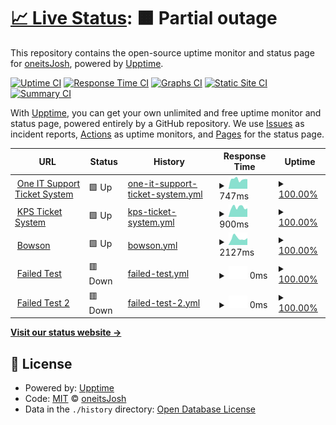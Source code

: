 # [📈 Live Status](https://oneitsJosh.github.io/oneitsJosh): <!--live status--> **🟧 Partial outage**

This repository contains the open-source uptime monitor and status page for [oneitsJosh](https://oneitsJosh.github.io/oneitsJosh), powered by [Upptime](https://github.com/upptime/upptime).

[![Uptime CI](https://github.com/oneitsJosh/oneitsJosh/workflows/Uptime%20CI/badge.svg)](https://github.com/oneitsJosh/oneitsJosh/actions?query=workflow%3A%22Uptime+CI%22)
[![Response Time CI](https://github.com/oneitsJosh/oneitsJosh/workflows/Response%20Time%20CI/badge.svg)](https://github.com/oneitsJosh/oneitsJosh/actions?query=workflow%3A%22Response+Time+CI%22)
[![Graphs CI](https://github.com/oneitsJosh/oneitsJosh/workflows/Graphs%20CI/badge.svg)](https://github.com/oneitsJosh/oneitsJosh/actions?query=workflow%3A%22Graphs+CI%22)
[![Static Site CI](https://github.com/oneitsJosh/oneitsJosh/workflows/Static%20Site%20CI/badge.svg)](https://github.com/oneitsJosh/oneitsJosh/actions?query=workflow%3A%22Static+Site+CI%22)
[![Summary CI](https://github.com/oneitsJosh/oneitsJosh/workflows/Summary%20CI/badge.svg)](https://github.com/oneitsJosh/oneitsJosh/actions?query=workflow%3A%22Summary+CI%22)

With [Upptime](https://upptime.js.org), you can get your own unlimited and free uptime monitor and status page, powered entirely by a GitHub repository. We use [Issues](https://github.com/oneitsJosh/oneitsJosh/issues) as incident reports, [Actions](https://github.com/oneitsJosh/oneitsJosh/actions) as uptime monitors, and [Pages](https://oneitsJosh.github.io/oneitsJosh) for the status page.

<!--start: status pages-->
<!-- This summary is generated by Upptime (https://github.com/upptime/upptime) -->
<!-- Do not edit this manually, your changes will be overwritten -->
<!-- prettier-ignore -->
| URL | Status | History | Response Time | Uptime |
| --- | ------ | ------- | ------------- | ------ |
| <img alt="" src="https://icons.duckduckgo.com/ip3/oneit.support.ico" height="13"> [One IT Support Ticket System](https://oneit.support) | 🟩 Up | [one-it-support-ticket-system.yml](https://github.com/oneitsJosh/oneitsJosh/commits/HEAD/history/one-it-support-ticket-system.yml) | <details><summary><img alt="Response time graph" src="./graphs/one-it-support-ticket-system/response-time-week.png" height="20"> 747ms</summary><br><a href="https://oneitsJosh.github.io/oneitsJosh/history/one-it-support-ticket-system"><img alt="Response time 767" src="https://img.shields.io/endpoint?url=https%3A%2F%2Fraw.githubusercontent.com%2FoneitsJosh%2FoneitsJosh%2FHEAD%2Fapi%2Fone-it-support-ticket-system%2Fresponse-time.json"></a><br><a href="https://oneitsJosh.github.io/oneitsJosh/history/one-it-support-ticket-system"><img alt="24-hour response time 760" src="https://img.shields.io/endpoint?url=https%3A%2F%2Fraw.githubusercontent.com%2FoneitsJosh%2FoneitsJosh%2FHEAD%2Fapi%2Fone-it-support-ticket-system%2Fresponse-time-day.json"></a><br><a href="https://oneitsJosh.github.io/oneitsJosh/history/one-it-support-ticket-system"><img alt="7-day response time 747" src="https://img.shields.io/endpoint?url=https%3A%2F%2Fraw.githubusercontent.com%2FoneitsJosh%2FoneitsJosh%2FHEAD%2Fapi%2Fone-it-support-ticket-system%2Fresponse-time-week.json"></a><br><a href="https://oneitsJosh.github.io/oneitsJosh/history/one-it-support-ticket-system"><img alt="30-day response time 839" src="https://img.shields.io/endpoint?url=https%3A%2F%2Fraw.githubusercontent.com%2FoneitsJosh%2FoneitsJosh%2FHEAD%2Fapi%2Fone-it-support-ticket-system%2Fresponse-time-month.json"></a><br><a href="https://oneitsJosh.github.io/oneitsJosh/history/one-it-support-ticket-system"><img alt="1-year response time 767" src="https://img.shields.io/endpoint?url=https%3A%2F%2Fraw.githubusercontent.com%2FoneitsJosh%2FoneitsJosh%2FHEAD%2Fapi%2Fone-it-support-ticket-system%2Fresponse-time-year.json"></a></details> | <details><summary><a href="https://oneitsJosh.github.io/oneitsJosh/history/one-it-support-ticket-system">100.00%</a></summary><a href="https://oneitsJosh.github.io/oneitsJosh/history/one-it-support-ticket-system"><img alt="All-time uptime 100.00%" src="https://img.shields.io/endpoint?url=https%3A%2F%2Fraw.githubusercontent.com%2FoneitsJosh%2FoneitsJosh%2FHEAD%2Fapi%2Fone-it-support-ticket-system%2Fuptime.json"></a><br><a href="https://oneitsJosh.github.io/oneitsJosh/history/one-it-support-ticket-system"><img alt="24-hour uptime 100.00%" src="https://img.shields.io/endpoint?url=https%3A%2F%2Fraw.githubusercontent.com%2FoneitsJosh%2FoneitsJosh%2FHEAD%2Fapi%2Fone-it-support-ticket-system%2Fuptime-day.json"></a><br><a href="https://oneitsJosh.github.io/oneitsJosh/history/one-it-support-ticket-system"><img alt="7-day uptime 100.00%" src="https://img.shields.io/endpoint?url=https%3A%2F%2Fraw.githubusercontent.com%2FoneitsJosh%2FoneitsJosh%2FHEAD%2Fapi%2Fone-it-support-ticket-system%2Fuptime-week.json"></a><br><a href="https://oneitsJosh.github.io/oneitsJosh/history/one-it-support-ticket-system"><img alt="30-day uptime 100.00%" src="https://img.shields.io/endpoint?url=https%3A%2F%2Fraw.githubusercontent.com%2FoneitsJosh%2FoneitsJosh%2FHEAD%2Fapi%2Fone-it-support-ticket-system%2Fuptime-month.json"></a><br><a href="https://oneitsJosh.github.io/oneitsJosh/history/one-it-support-ticket-system"><img alt="1-year uptime 100.00%" src="https://img.shields.io/endpoint?url=https%3A%2F%2Fraw.githubusercontent.com%2FoneitsJosh%2FoneitsJosh%2FHEAD%2Fapi%2Fone-it-support-ticket-system%2Fuptime-year.json"></a></details>
| <img alt="" src="https://icons.duckduckgo.com/ip3/kpshelpdesk.oneit.support.ico" height="13"> [KPS Ticket System](https://kpshelpdesk.oneit.support) | 🟩 Up | [kps-ticket-system.yml](https://github.com/oneitsJosh/oneitsJosh/commits/HEAD/history/kps-ticket-system.yml) | <details><summary><img alt="Response time graph" src="./graphs/kps-ticket-system/response-time-week.png" height="20"> 900ms</summary><br><a href="https://oneitsJosh.github.io/oneitsJosh/history/kps-ticket-system"><img alt="Response time 774" src="https://img.shields.io/endpoint?url=https%3A%2F%2Fraw.githubusercontent.com%2FoneitsJosh%2FoneitsJosh%2FHEAD%2Fapi%2Fkps-ticket-system%2Fresponse-time.json"></a><br><a href="https://oneitsJosh.github.io/oneitsJosh/history/kps-ticket-system"><img alt="24-hour response time 799" src="https://img.shields.io/endpoint?url=https%3A%2F%2Fraw.githubusercontent.com%2FoneitsJosh%2FoneitsJosh%2FHEAD%2Fapi%2Fkps-ticket-system%2Fresponse-time-day.json"></a><br><a href="https://oneitsJosh.github.io/oneitsJosh/history/kps-ticket-system"><img alt="7-day response time 900" src="https://img.shields.io/endpoint?url=https%3A%2F%2Fraw.githubusercontent.com%2FoneitsJosh%2FoneitsJosh%2FHEAD%2Fapi%2Fkps-ticket-system%2Fresponse-time-week.json"></a><br><a href="https://oneitsJosh.github.io/oneitsJosh/history/kps-ticket-system"><img alt="30-day response time 908" src="https://img.shields.io/endpoint?url=https%3A%2F%2Fraw.githubusercontent.com%2FoneitsJosh%2FoneitsJosh%2FHEAD%2Fapi%2Fkps-ticket-system%2Fresponse-time-month.json"></a><br><a href="https://oneitsJosh.github.io/oneitsJosh/history/kps-ticket-system"><img alt="1-year response time 774" src="https://img.shields.io/endpoint?url=https%3A%2F%2Fraw.githubusercontent.com%2FoneitsJosh%2FoneitsJosh%2FHEAD%2Fapi%2Fkps-ticket-system%2Fresponse-time-year.json"></a></details> | <details><summary><a href="https://oneitsJosh.github.io/oneitsJosh/history/kps-ticket-system">100.00%</a></summary><a href="https://oneitsJosh.github.io/oneitsJosh/history/kps-ticket-system"><img alt="All-time uptime 100.00%" src="https://img.shields.io/endpoint?url=https%3A%2F%2Fraw.githubusercontent.com%2FoneitsJosh%2FoneitsJosh%2FHEAD%2Fapi%2Fkps-ticket-system%2Fuptime.json"></a><br><a href="https://oneitsJosh.github.io/oneitsJosh/history/kps-ticket-system"><img alt="24-hour uptime 100.00%" src="https://img.shields.io/endpoint?url=https%3A%2F%2Fraw.githubusercontent.com%2FoneitsJosh%2FoneitsJosh%2FHEAD%2Fapi%2Fkps-ticket-system%2Fuptime-day.json"></a><br><a href="https://oneitsJosh.github.io/oneitsJosh/history/kps-ticket-system"><img alt="7-day uptime 100.00%" src="https://img.shields.io/endpoint?url=https%3A%2F%2Fraw.githubusercontent.com%2FoneitsJosh%2FoneitsJosh%2FHEAD%2Fapi%2Fkps-ticket-system%2Fuptime-week.json"></a><br><a href="https://oneitsJosh.github.io/oneitsJosh/history/kps-ticket-system"><img alt="30-day uptime 100.00%" src="https://img.shields.io/endpoint?url=https%3A%2F%2Fraw.githubusercontent.com%2FoneitsJosh%2FoneitsJosh%2FHEAD%2Fapi%2Fkps-ticket-system%2Fuptime-month.json"></a><br><a href="https://oneitsJosh.github.io/oneitsJosh/history/kps-ticket-system"><img alt="1-year uptime 100.00%" src="https://img.shields.io/endpoint?url=https%3A%2F%2Fraw.githubusercontent.com%2FoneitsJosh%2FoneitsJosh%2FHEAD%2Fapi%2Fkps-ticket-system%2Fuptime-year.json"></a></details>
| <img alt="" src="https://icons.duckduckgo.com/ip3/www.bowsonproperty.co.uk.ico" height="13"> [Bowson](https://www.bowsonproperty.co.uk) | 🟩 Up | [bowson.yml](https://github.com/oneitsJosh/oneitsJosh/commits/HEAD/history/bowson.yml) | <details><summary><img alt="Response time graph" src="./graphs/bowson/response-time-week.png" height="20"> 2127ms</summary><br><a href="https://oneitsJosh.github.io/oneitsJosh/history/bowson"><img alt="Response time 1960" src="https://img.shields.io/endpoint?url=https%3A%2F%2Fraw.githubusercontent.com%2FoneitsJosh%2FoneitsJosh%2FHEAD%2Fapi%2Fbowson%2Fresponse-time.json"></a><br><a href="https://oneitsJosh.github.io/oneitsJosh/history/bowson"><img alt="24-hour response time 2165" src="https://img.shields.io/endpoint?url=https%3A%2F%2Fraw.githubusercontent.com%2FoneitsJosh%2FoneitsJosh%2FHEAD%2Fapi%2Fbowson%2Fresponse-time-day.json"></a><br><a href="https://oneitsJosh.github.io/oneitsJosh/history/bowson"><img alt="7-day response time 2127" src="https://img.shields.io/endpoint?url=https%3A%2F%2Fraw.githubusercontent.com%2FoneitsJosh%2FoneitsJosh%2FHEAD%2Fapi%2Fbowson%2Fresponse-time-week.json"></a><br><a href="https://oneitsJosh.github.io/oneitsJosh/history/bowson"><img alt="30-day response time 2068" src="https://img.shields.io/endpoint?url=https%3A%2F%2Fraw.githubusercontent.com%2FoneitsJosh%2FoneitsJosh%2FHEAD%2Fapi%2Fbowson%2Fresponse-time-month.json"></a><br><a href="https://oneitsJosh.github.io/oneitsJosh/history/bowson"><img alt="1-year response time 1960" src="https://img.shields.io/endpoint?url=https%3A%2F%2Fraw.githubusercontent.com%2FoneitsJosh%2FoneitsJosh%2FHEAD%2Fapi%2Fbowson%2Fresponse-time-year.json"></a></details> | <details><summary><a href="https://oneitsJosh.github.io/oneitsJosh/history/bowson">100.00%</a></summary><a href="https://oneitsJosh.github.io/oneitsJosh/history/bowson"><img alt="All-time uptime 99.49%" src="https://img.shields.io/endpoint?url=https%3A%2F%2Fraw.githubusercontent.com%2FoneitsJosh%2FoneitsJosh%2FHEAD%2Fapi%2Fbowson%2Fuptime.json"></a><br><a href="https://oneitsJosh.github.io/oneitsJosh/history/bowson"><img alt="24-hour uptime 100.00%" src="https://img.shields.io/endpoint?url=https%3A%2F%2Fraw.githubusercontent.com%2FoneitsJosh%2FoneitsJosh%2FHEAD%2Fapi%2Fbowson%2Fuptime-day.json"></a><br><a href="https://oneitsJosh.github.io/oneitsJosh/history/bowson"><img alt="7-day uptime 100.00%" src="https://img.shields.io/endpoint?url=https%3A%2F%2Fraw.githubusercontent.com%2FoneitsJosh%2FoneitsJosh%2FHEAD%2Fapi%2Fbowson%2Fuptime-week.json"></a><br><a href="https://oneitsJosh.github.io/oneitsJosh/history/bowson"><img alt="30-day uptime 99.52%" src="https://img.shields.io/endpoint?url=https%3A%2F%2Fraw.githubusercontent.com%2FoneitsJosh%2FoneitsJosh%2FHEAD%2Fapi%2Fbowson%2Fuptime-month.json"></a><br><a href="https://oneitsJosh.github.io/oneitsJosh/history/bowson"><img alt="1-year uptime 99.49%" src="https://img.shields.io/endpoint?url=https%3A%2F%2Fraw.githubusercontent.com%2FoneitsJosh%2FoneitsJosh%2FHEAD%2Fapi%2Fbowson%2Fuptime-year.json"></a></details>
| <img alt="" src="https://icons.duckduckgo.com/ip3/iloveyourmama.com.ico" height="13"> [Failed Test](https://iloveyourmama.com/) | 🟥 Down | [failed-test.yml](https://github.com/oneitsJosh/oneitsJosh/commits/HEAD/history/failed-test.yml) | <details><summary><img alt="Response time graph" src="./graphs/failed-test/response-time-week.png" height="20"> 0ms</summary><br><a href="https://oneitsJosh.github.io/oneitsJosh/history/failed-test"><img alt="Response time 0" src="https://img.shields.io/endpoint?url=https%3A%2F%2Fraw.githubusercontent.com%2FoneitsJosh%2FoneitsJosh%2FHEAD%2Fapi%2Ffailed-test%2Fresponse-time.json"></a><br><a href="https://oneitsJosh.github.io/oneitsJosh/history/failed-test"><img alt="24-hour response time 0" src="https://img.shields.io/endpoint?url=https%3A%2F%2Fraw.githubusercontent.com%2FoneitsJosh%2FoneitsJosh%2FHEAD%2Fapi%2Ffailed-test%2Fresponse-time-day.json"></a><br><a href="https://oneitsJosh.github.io/oneitsJosh/history/failed-test"><img alt="7-day response time 0" src="https://img.shields.io/endpoint?url=https%3A%2F%2Fraw.githubusercontent.com%2FoneitsJosh%2FoneitsJosh%2FHEAD%2Fapi%2Ffailed-test%2Fresponse-time-week.json"></a><br><a href="https://oneitsJosh.github.io/oneitsJosh/history/failed-test"><img alt="30-day response time 0" src="https://img.shields.io/endpoint?url=https%3A%2F%2Fraw.githubusercontent.com%2FoneitsJosh%2FoneitsJosh%2FHEAD%2Fapi%2Ffailed-test%2Fresponse-time-month.json"></a><br><a href="https://oneitsJosh.github.io/oneitsJosh/history/failed-test"><img alt="1-year response time 0" src="https://img.shields.io/endpoint?url=https%3A%2F%2Fraw.githubusercontent.com%2FoneitsJosh%2FoneitsJosh%2FHEAD%2Fapi%2Ffailed-test%2Fresponse-time-year.json"></a></details> | <details><summary><a href="https://oneitsJosh.github.io/oneitsJosh/history/failed-test">100.00%</a></summary><a href="https://oneitsJosh.github.io/oneitsJosh/history/failed-test"><img alt="All-time uptime 99.99%" src="https://img.shields.io/endpoint?url=https%3A%2F%2Fraw.githubusercontent.com%2FoneitsJosh%2FoneitsJosh%2FHEAD%2Fapi%2Ffailed-test%2Fuptime.json"></a><br><a href="https://oneitsJosh.github.io/oneitsJosh/history/failed-test"><img alt="24-hour uptime 100.00%" src="https://img.shields.io/endpoint?url=https%3A%2F%2Fraw.githubusercontent.com%2FoneitsJosh%2FoneitsJosh%2FHEAD%2Fapi%2Ffailed-test%2Fuptime-day.json"></a><br><a href="https://oneitsJosh.github.io/oneitsJosh/history/failed-test"><img alt="7-day uptime 100.00%" src="https://img.shields.io/endpoint?url=https%3A%2F%2Fraw.githubusercontent.com%2FoneitsJosh%2FoneitsJosh%2FHEAD%2Fapi%2Ffailed-test%2Fuptime-week.json"></a><br><a href="https://oneitsJosh.github.io/oneitsJosh/history/failed-test"><img alt="30-day uptime 100.00%" src="https://img.shields.io/endpoint?url=https%3A%2F%2Fraw.githubusercontent.com%2FoneitsJosh%2FoneitsJosh%2FHEAD%2Fapi%2Ffailed-test%2Fuptime-month.json"></a><br><a href="https://oneitsJosh.github.io/oneitsJosh/history/failed-test"><img alt="1-year uptime 99.99%" src="https://img.shields.io/endpoint?url=https%3A%2F%2Fraw.githubusercontent.com%2FoneitsJosh%2FoneitsJosh%2FHEAD%2Fapi%2Ffailed-test%2Fuptime-year.json"></a></details>
| <img alt="" src="https://icons.duckduckgo.com/ip3/thisisafailedtestwebsite.com.ico" height="13"> [Failed Test 2](https://thisisafailedtestwebsite.com) | 🟥 Down | [failed-test-2.yml](https://github.com/oneitsJosh/oneitsJosh/commits/HEAD/history/failed-test-2.yml) | <details><summary><img alt="Response time graph" src="./graphs/failed-test-2/response-time-week.png" height="20"> 0ms</summary><br><a href="https://oneitsJosh.github.io/oneitsJosh/history/failed-test-2"><img alt="Response time 0" src="https://img.shields.io/endpoint?url=https%3A%2F%2Fraw.githubusercontent.com%2FoneitsJosh%2FoneitsJosh%2FHEAD%2Fapi%2Ffailed-test-2%2Fresponse-time.json"></a><br><a href="https://oneitsJosh.github.io/oneitsJosh/history/failed-test-2"><img alt="24-hour response time 0" src="https://img.shields.io/endpoint?url=https%3A%2F%2Fraw.githubusercontent.com%2FoneitsJosh%2FoneitsJosh%2FHEAD%2Fapi%2Ffailed-test-2%2Fresponse-time-day.json"></a><br><a href="https://oneitsJosh.github.io/oneitsJosh/history/failed-test-2"><img alt="7-day response time 0" src="https://img.shields.io/endpoint?url=https%3A%2F%2Fraw.githubusercontent.com%2FoneitsJosh%2FoneitsJosh%2FHEAD%2Fapi%2Ffailed-test-2%2Fresponse-time-week.json"></a><br><a href="https://oneitsJosh.github.io/oneitsJosh/history/failed-test-2"><img alt="30-day response time 0" src="https://img.shields.io/endpoint?url=https%3A%2F%2Fraw.githubusercontent.com%2FoneitsJosh%2FoneitsJosh%2FHEAD%2Fapi%2Ffailed-test-2%2Fresponse-time-month.json"></a><br><a href="https://oneitsJosh.github.io/oneitsJosh/history/failed-test-2"><img alt="1-year response time 0" src="https://img.shields.io/endpoint?url=https%3A%2F%2Fraw.githubusercontent.com%2FoneitsJosh%2FoneitsJosh%2FHEAD%2Fapi%2Ffailed-test-2%2Fresponse-time-year.json"></a></details> | <details><summary><a href="https://oneitsJosh.github.io/oneitsJosh/history/failed-test-2">100.00%</a></summary><a href="https://oneitsJosh.github.io/oneitsJosh/history/failed-test-2"><img alt="All-time uptime 100.00%" src="https://img.shields.io/endpoint?url=https%3A%2F%2Fraw.githubusercontent.com%2FoneitsJosh%2FoneitsJosh%2FHEAD%2Fapi%2Ffailed-test-2%2Fuptime.json"></a><br><a href="https://oneitsJosh.github.io/oneitsJosh/history/failed-test-2"><img alt="24-hour uptime 100.00%" src="https://img.shields.io/endpoint?url=https%3A%2F%2Fraw.githubusercontent.com%2FoneitsJosh%2FoneitsJosh%2FHEAD%2Fapi%2Ffailed-test-2%2Fuptime-day.json"></a><br><a href="https://oneitsJosh.github.io/oneitsJosh/history/failed-test-2"><img alt="7-day uptime 100.00%" src="https://img.shields.io/endpoint?url=https%3A%2F%2Fraw.githubusercontent.com%2FoneitsJosh%2FoneitsJosh%2FHEAD%2Fapi%2Ffailed-test-2%2Fuptime-week.json"></a><br><a href="https://oneitsJosh.github.io/oneitsJosh/history/failed-test-2"><img alt="30-day uptime 100.00%" src="https://img.shields.io/endpoint?url=https%3A%2F%2Fraw.githubusercontent.com%2FoneitsJosh%2FoneitsJosh%2FHEAD%2Fapi%2Ffailed-test-2%2Fuptime-month.json"></a><br><a href="https://oneitsJosh.github.io/oneitsJosh/history/failed-test-2"><img alt="1-year uptime 100.00%" src="https://img.shields.io/endpoint?url=https%3A%2F%2Fraw.githubusercontent.com%2FoneitsJosh%2FoneitsJosh%2FHEAD%2Fapi%2Ffailed-test-2%2Fuptime-year.json"></a></details>

<!--end: status pages-->

[**Visit our status website →**](https://oneitsJosh.github.io/oneitsJosh)

## 📄 License

- Powered by: [Upptime](https://github.com/upptime/upptime)
- Code: [MIT](./LICENSE) © [oneitsJosh](https://oneitsJosh.github.io/oneitsJosh)
- Data in the `./history` directory: [Open Database License](https://opendatacommons.org/licenses/odbl/1-0/)
